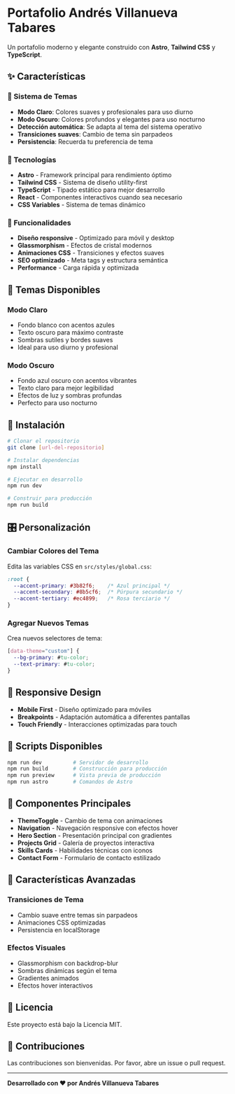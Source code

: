 # Portafolio Andrés Villanueva Tabares

Un portafolio moderno y elegante construido con **Astro**, **Tailwind CSS** y **TypeScript**.

## ✨ Características

### 🎨 Sistema de Temas
- **Modo Claro**: Colores suaves y profesionales para uso diurno
- **Modo Oscuro**: Colores profundos y elegantes para uso nocturno
- **Detección automática**: Se adapta al tema del sistema operativo
- **Transiciones suaves**: Cambio de tema sin parpadeos
- **Persistencia**: Recuerda tu preferencia de tema

### 🚀 Tecnologías
- **Astro** - Framework principal para rendimiento óptimo
- **Tailwind CSS** - Sistema de diseño utility-first
- **TypeScript** - Tipado estático para mejor desarrollo
- **React** - Componentes interactivos cuando sea necesario
- **CSS Variables** - Sistema de temas dinámico

### 🎯 Funcionalidades
- **Diseño responsive** - Optimizado para móvil y desktop
- **Glassmorphism** - Efectos de cristal modernos
- **Animaciones CSS** - Transiciones y efectos suaves
- **SEO optimizado** - Meta tags y estructura semántica
- **Performance** - Carga rápida y optimizada

## 🎨 Temas Disponibles

### Modo Claro
- Fondo blanco con acentos azules
- Texto oscuro para máximo contraste
- Sombras sutiles y bordes suaves
- Ideal para uso diurno y profesional

### Modo Oscuro
- Fondo azul oscuro con acentos vibrantes
- Texto claro para mejor legibilidad
- Efectos de luz y sombras profundas
- Perfecto para uso nocturno

## 🚀 Instalación

```bash
# Clonar el repositorio
git clone [url-del-repositorio]

# Instalar dependencias
npm install

# Ejecutar en desarrollo
npm run dev

# Construir para producción
npm run build
```

## 🎛️ Personalización

### Cambiar Colores del Tema
Edita las variables CSS en `src/styles/global.css`:

```css
:root {
  --accent-primary: #3b82f6;    /* Azul principal */
  --accent-secondary: #8b5cf6;  /* Púrpura secundario */
  --accent-tertiary: #ec4899;   /* Rosa terciario */
}
```

### Agregar Nuevos Temas
Crea nuevos selectores de tema:

```css
[data-theme="custom"] {
  --bg-primary: #tu-color;
  --text-primary: #tu-color;
}
```

## 📱 Responsive Design

- **Mobile First** - Diseño optimizado para móviles
- **Breakpoints** - Adaptación automática a diferentes pantallas
- **Touch Friendly** - Interacciones optimizadas para touch

## 🔧 Scripts Disponibles

```bash
npm run dev          # Servidor de desarrollo
npm run build        # Construcción para producción
npm run preview      # Vista previa de producción
npm run astro        # Comandos de Astro
```

## 🎨 Componentes Principales

- **ThemeToggle** - Cambio de tema con animaciones
- **Navigation** - Navegación responsive con efectos hover
- **Hero Section** - Presentación principal con gradientes
- **Projects Grid** - Galería de proyectos interactiva
- **Skills Cards** - Habilidades técnicas con iconos
- **Contact Form** - Formulario de contacto estilizado

## 🌟 Características Avanzadas

### Transiciones de Tema
- Cambio suave entre temas sin parpadeos
- Animaciones CSS optimizadas
- Persistencia en localStorage

### Efectos Visuales
- Glassmorphism con backdrop-blur
- Sombras dinámicas según el tema
- Gradientes animados
- Efectos hover interactivos

## 📄 Licencia

Este proyecto está bajo la Licencia MIT.

## 🤝 Contribuciones

Las contribuciones son bienvenidas. Por favor, abre un issue o pull request.

---

**Desarrollado con ❤️ por Andrés Villanueva Tabares**
